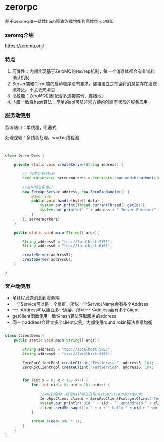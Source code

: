# zerorpc
基于zeromq和一致性hash算法负载均衡的高性能rpc框架

### zeromq介绍

https://zeromq.org/

### 特点
1. 可靠性：内部实现基于ZeroMQ的req/rep机制，每一个消息体都会有重试和确认机制
2. Server端和Client端的启动顺序没有要求，连接建立之前会将消息暂存在发送缓冲区。不会丢失消息
3. 高性能：ZeroMQ机制配合多连接实例，连接池。
4. 内置一致性hash算法：简单的api可以非常方便的创建有状态的服务应用。

### 服务端使用

监听端口：单线程，阻塞式

处理逻辑：多线程处理，worker线程池

```java


class ServerDemo {
    
    private static void createServer(String address) {
        
        // 创建工作线程池
        ExecutorService serverWorkers = Executors.newFixedThreadPool(10);
        
        //监听地址和端口
        new ZeroRpcServer(address, new ZeroRpcHandler() {
            @Override
            public void handle(byte[] data) {
                System.out.print(Thread.currentThread().getId());
                System.out.println(" " + address + " Server Receive:" + new String(data));
            }
        }, serverWorkers);
    }
    
    public static void main(String[] args){

        String address5 = "tcp://localhost:5555";
        String address6 = "tcp://localhost:6666";

        createServer(address5);
        createServer(address6);
    }

}

```


### 客户端使用

* 单线程发送消息到服务端
* 一个Service可以是一个集群，所以一个ServiceName会有多个Address
* 一个Address可以建立多个连接，所以一个Address会有多个Client
* getClient函数使用一致性hash算法获取服务的address
* 同一个address会建立多个client实例，内部使用round robin算法负载均衡


```java

class ClientDemo {
    public static void main(String[] args){

        String address5 = "tcp://localhost:5555";
        String address6 = "tcp://localhost:6666";
        
        ZeroRpcClientPool.createClient("TestService", address5, 10);
        ZeroRpcClientPool.createClient("TestService", address6, 10);


        for (int x = 0; x < 10; x++) {
            for (int uid = 0; uid < 10; uid++) {
                
                //对uid使用一致性hash算法获取TestService的客户端实例
                ZeroRpcClient client = ZeroRpcClientPool.getClient("TestService", "" + uid);
                System.out.println("uid " + uid + "  getAddress " + client.getAddress());
                client.sendMessage(("x " + x + " hello " + uid + " world ").getBytes(StandardCharsets.UTF_8));
            }
            
            Thread.sleep(1000 * 1);
        }  
    }
}


```